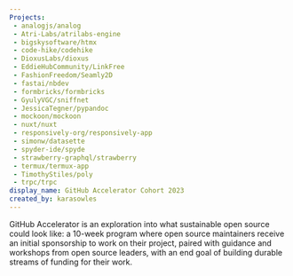 ```yaml
---
Projects:
 - analogjs/analog
 - Atri-Labs/atrilabs-engine
 - bigskysoftware/htmx
 - code-hike/codehike
 - DioxusLabs/dioxus
 - EddieHubCommunity/LinkFree
 - FashionFreedom/Seamly2D
 - fastai/nbdev
 - formbricks/formbricks
 - GyulyVGC/sniffnet
 - JessicaTegner/pypandoc
 - mockoon/mockoon
 - nuxt/nuxt
 - responsively-org/responsively-app
 - simonw/datasette
 - spyder-ide/spyde
 - strawberry-graphql/strawberry
 - termux/termux-app
 - TimothyStiles/poly
 - trpc/trpc
display_name: GitHub Accelerator Cohort 2023
created_by: karasowles
---
```

GitHub Accelerator is an exploration into what sustainable open source could look like: a 10-week program where open source maintainers receive an initial sponsorship to work on their project, paired with guidance and workshops from open source leaders, with an end goal of building durable streams of funding for their work. 
